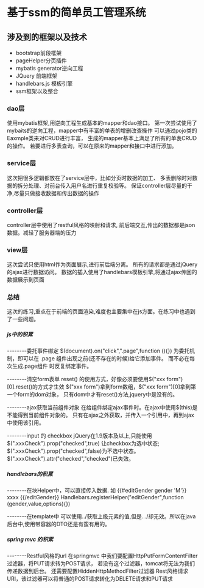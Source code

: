 # 基于ssm的简单员工管理系统

## 涉及到的框架以及技术

* bootstrap前段框架
* pageHelper分页插件
* mybatis generator逆向工程
* JQuery 前端框架
* handlebars.js 模板引擎
* ssm框架以及整合

### dao层
<p>使用mybatis框架,用逆向工程生成基本的mapper和dao接口。
第一次尝试使用了mybaits的逆向工程，mapper中有丰富的单表的增删改查操作
可以通过pojo类的Eaxmple类来对CRUD进行丰富，
生成的mapper基本上满足了所有的单表CRUD的操作。
若要进行多表查询，可以在原来的mapper和接口中进行添加。</p>

### service层
<p>这次把很多逻辑都放在了service层中，比如分页时数据的加工、
多表删除时对数据的拆分处理、对前台传入用户名进行重复校验等。
保证controller层尽量的干净,尽量只做接收数据和传出数据的操作</P>

### controller层
<p>controller层中使用了restful风格的映射和请求,
前后端交互,传出的数据都是json数据。减轻了服务器端的压力</p>

### view层
<P>这次尝试只使用html作为页面展示,进行前后端分离。
所有的请求都是通过jQuery的ajax进行数据访问。
数据的插入使用了handlebars模板引擎,将通过ajax传回的数据展示到页面
</P>



### 总结
这次的练习,重点在于前端的页面渲染,难度也主要集中在js方面。在练习中也遇到了一些问题。

##### js中的积累
--------委托事件绑定
 $(document).on("click",".page",function (){})
 为委托机制，即可以在 .page 组件出现之前(还不存在的时候)给它添加事件。
 而不必在每次生成.page组件 时反复绑定事件。
 
--------清空form表单
reset() 的使用方式，好像必须要使用$("xxx form")[0].reset()的方式才生效
$("xxx form")拿到form数组，$("xxx form")[0]拿到第一个form的dom对象，
只有dom中才有reset()方法,jquery中是没有的。

--------ajax获取当前组件对象
在给组件绑定ajax事件时。在ajax中使用$(this)是不能得到当前组件对象的。
只有在ajax之外获取，并传入一个引用中，再到ajax中使用该引用。

--------input 的 checkbox
 jQuery在1.9版本及以上,只能使用$(".xxxCheck").prop("checked",true) 让checkbox为选中状态;
     $(".xxxCheck").prop("checked",false)为不选中状态。
     $(".xxxCheck").attr("checked","checked")已失效。
     

##### handlebars的积累
--------在块Helper中，可以直接传入数据.
        如 {{#editGender gender 'M'}} xxxx {{/editGender}}
        Handlebars.registerHelper("editGender",function (gender,value,options){})
        
        
--------在template中
        可以使用../获取上级元素的值,但是.../却无效。所以在java后台中,使用带容器的DTO还是有蛮有用的。
        
        
##### spring mvc 的积累
--------Restful风格的url
        在springmvc 中我们要配置HttpPutFormContentFilter过滤器，将PUT请求转为POST请求，
        若没有这个过滤器，tomcat将无法为我们传递数据到后台。
        还需要配置HiddenHttpMethodFilter过滤器
        Rest风格请求URI，该过滤器可以将普通的POST请求转化为DELETE请求和PUT请求